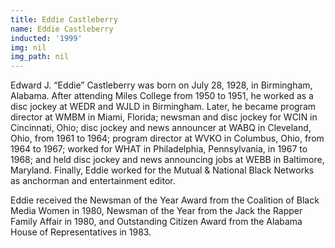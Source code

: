 ```yaml
---
title: Eddie Castleberry
name: Eddie Castleberry
inducted: '1999'
img: nil
img_path: nil
---
```


Edward J. “Eddie” Castleberry was born on July 28, 1928, in Birmingham, Alabama. After attending Miles College from 1950 to 1951, he worked as a disc jockey at WEDR and WJLD in Birmingham. Later, he became program director at WMBM in Miami, Florida; newsman and disc jockey for WCIN in Cincinnati, Ohio; disc jockey and news announcer at WABQ in Cleveland, Ohio, from 1961 to 1964; program director at WVKO in Columbus, Ohio, from 1964 to 1967; worked for WHAT in Philadelphia, Pennsylvania, in 1967 to 1968; and held disc jockey and news announcing jobs at WEBB in Baltimore, Maryland. Finally, Eddie worked for the Mutual & National Black Networks as anchorman and entertainment editor.

Eddie received the Newsman of the Year Award from the Coalition of Black Media Women in 1980, Newsman of the Year from the Jack the Rapper Family Affair in 1980, and Outstanding Citizen Award from the Alabama House of Representatives in 1983.
